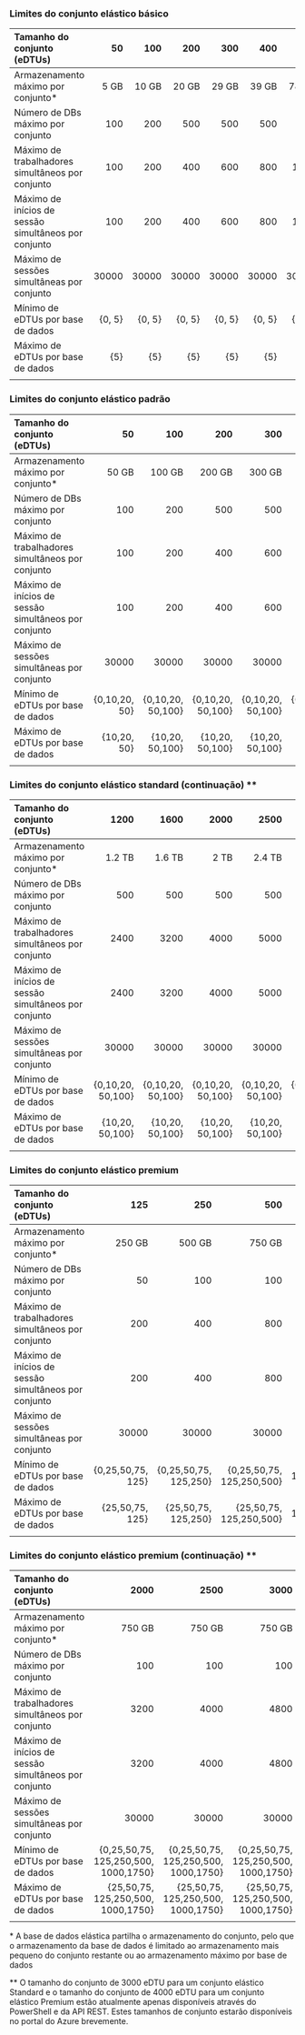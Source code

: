 <!--
Used in:
sql-database-elastic-pool.md   
sql-database-resource-limits.md
sql-database-service-tiers.md  
-->

### <a name="basic-elastic-pool-limits"></a>Limites do conjunto elástico básico

| Tamanho do conjunto (eDTUs)  | **50** | **100** | **200** | **300** | **400** | **800** | **1200** | **1600** |
|:---|---:|---:|---:| ---: | ---: | ---: | ---: | ---: |
| Armazenamento máximo por conjunto* | 5 GB| 10 GB| 20 GB| 29 GB| 39 GB| 78 GB| 117 GB| 156 GB|
| Número de DBs máximo por conjunto | 100 | 200 | 500 | 500 | 500 | 500 | 500 | 500 |
| Máximo de trabalhadores simultâneos por conjunto | 100 | 200 | 400 | 600 | 800 | 1600 | 2400 | 3200 |
| Máximo de inícios de sessão simultâneos por conjunto | 100 | 200 | 400 | 600 | 800 | 1600 | 2400 | 3200 |
| Máximo de sessões simultâneas por conjunto | 30000 | 30000 | 30000 | 30000 |30000 | 30000 | 30000 | 30000 |
| Mínimo de eDTUs por base de dados | {0, 5} | {0, 5} | {0, 5} | {0, 5} | {0, 5} | {0, 5} | {0, 5} | {0, 5} | {0, 5} |
| Máximo de eDTUs por base de dados | {5} | {5} | {5} | {5} | {5} | {5} | {5} | {5} | {5} |
||||||||

### <a name="standard-elastic-pool-limits"></a>Limites do conjunto elástico padrão

| Tamanho do conjunto (eDTUs)  | **50** | **100** | **200** | **300** | **400** | **800** | 
|:---|---:|---:|---:| ---: | ---: | ---: | 
| Armazenamento máximo por conjunto* | 50 GB| 100 GB| 200 GB | 300 GB| 400 GB | 800 GB | 
| Número de DBs máximo por conjunto | 100 | 200 | 500 | 500 | 500 | 500 | 
| Máximo de trabalhadores simultâneos por conjunto | 100 | 200 | 400 | 600 |  800 | 1600 |
| Máximo de inícios de sessão simultâneos por conjunto | 100 | 200 | 400 | 600 |  800 | 1600 |
| Máximo de sessões simultâneas por conjunto | 30000 | 30000 | 30000 | 30000 | 30000 | 30000 |
| Mínimo de eDTUs por base de dados | {0,10,20,<br>50} | {0,10,20,<br>50,100} | {0,10,20,<br>50,100} | {0,10,20,<br>50,100} | {0,10,20,<br>50,100} | {0,10,20,<br>50,100} |
| Máximo de eDTUs por base de dados | {10,20,<br>50} | {10,20,<br>50,100} | {10,20,<br>50,100} | {10,20,<br>50,100} | {10,20,<br>50,100} | {10,20,<br>50,100} | 
||||||||

### <a name="standard-elastic-pool-limits-continued-"></a>Limites do conjunto elástico standard (continuação) **

| Tamanho do conjunto (eDTUs)  |  **1200** | **1600** | **2000** | **2500** | **3000** |
|:---|---:|---:|---:| ---: | ---: |
| Armazenamento máximo por conjunto* | 1.2 TB | 1.6 TB | 2 TB | 2.4 TB | 2,9 TB | 
| Número de DBs máximo por conjunto | 500 | 500 | 500 | 500 | 500 | 500 |
| Máximo de trabalhadores simultâneos por conjunto |  2400 | 3200 | 4000 | 5000 | 6000 |
| Máximo de inícios de sessão simultâneos por conjunto |  2400 | 3200 | 4000 | 5000 | 6000 |
| Máximo de sessões simultâneas por conjunto | 30000 | 30000 | 30000 | 30000 | 30000 | 
| Mínimo de eDTUs por base de dados | {0,10,20,<br>50,100} | {0,10,20,<br>50,100} | {0,10,20,<br>50,100} | {0,10,20,<br>50,100} | {0,10,20,<br>50,100} |
| Máximo de eDTUs por base de dados | {10,20,<br>50,100} | {10,20,<br>50,100} | {10,20,<br>50,100} | {10,20,<br>50,100} | {10,20,<br>50,100} | 
||||||||

### <a name="premium-elastic-pool-limits"></a>Limites do conjunto elástico premium

| Tamanho do conjunto (eDTUs)  | **125** | **250** | **500** | **1000** | **1500** | 
|:---|---:|---:|---:| ---: | ---: | 
| Armazenamento máximo por conjunto* | 250 GB| 500 GB| 750 GB| 750 GB| 750 GB| 
| Número de DBs máximo por conjunto | 50 | 100 | 100 | 100 | 100 |  
| Máximo de trabalhadores simultâneos por conjunto | 200 | 400 | 800 | 1600 |  2400 | 
| Máximo de inícios de sessão simultâneos por conjunto | 200 | 400 | 800 | 1600 |  2400 |
| Máximo de sessões simultâneas por conjunto | 30000 | 30000 | 30000 | 30000 | 30000 | 
| Mínimo de eDTUs por base de dados | {0,25,50,75,<br>125} | {0,25,50,75,<br>125,250} | {0,25,50,75,<br>125,250,500} | {0,25,50,75,<br>125,250,500,<br>1000} | {0,25,50,75,<br>125,250,500,<br>1000,1500} | 
| Máximo de eDTUs por base de dados | {25,50,75,<br>125} | {25,50,75,<br>125,250} | {25,50,75,<br>125,250,500} | {25,50,75,<br>125,250,500,<br>1000} | {25,50,75,<br>125,250,500,<br>1000,1500} |  
||||||||

### <a name="premium-elastic-pool-limits-continued-"></a>Limites do conjunto elástico premium (continuação) **

| Tamanho do conjunto (eDTUs)  |  **2000** | **2500** | **3000** | **3500** | **4000** |
|:---|---:|---:|---:| ---: | ---: | 
| Armazenamento máximo por conjunto* | 750 GB | 750 GB | 750 GB | 750 GB | 750 GB |
| Número de DBs máximo por conjunto | 100 | 100 | 100 | 100 | 100 | 
| Máximo de trabalhadores simultâneos por conjunto |  3200 | 4000 | 4800 | 5600 | 6400 |
| Máximo de inícios de sessão simultâneos por conjunto |  3200 | 4000 | 4800 | 5600 | 6400 |
| Máximo de sessões simultâneas por conjunto | 30000 | 30000 | 30000 | 30000 | 30000 | 
| Mínimo de eDTUs por base de dados | {0,25,50,75,<br>125,250,500,<br>1000,1750} | {0,25,50,75,<br>125,250,500,<br>1000,1750} | {0,25,50,75,<br>125,250,500,<br>1000,1750} | {0,25,50,75,<br>125,250,500,<br>1000,1750} |  {0,25,50,75,<br>125,250,500,<br>1000,1750,4000} | 
| Máximo de eDTUs por base de dados | {25,50,75,<br>125,250,500,<br>1000,1750} | {25,50,75,<br>125,250,500,<br>1000,1750} | {25,50,75,<br>125,250,500,<br>1000,1750} | {25,50,75,<br>125,250,500,<br>1000,1750} | {25,50,75,<br>125,250,500,<br>1000,1750,4000} | 
||||||||

\* A base de dados elástica partilha o armazenamento do conjunto, pelo que o armazenamento da base de dados é limitado ao armazenamento mais pequeno do conjunto restante ou ao armazenamento máximo por base de dados

\** O tamanho do conjunto de 3000 eDTU para um conjunto elástico Standard e o tamanho do conjunto de 4000 eDTU para um conjunto elástico Premium estão atualmente apenas disponíveis através do PowerShell e da API REST. Estes tamanhos de conjunto estarão disponíveis no portal do Azure brevemente. 


<!--HONumber=Dec16_HO1-->


